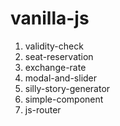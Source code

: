 # vanilla-js

1. validity-check
2. seat-reservation
3. exchange-rate
4. modal-and-slider
5. silly-story-generator
6. simple-component
7. js-router